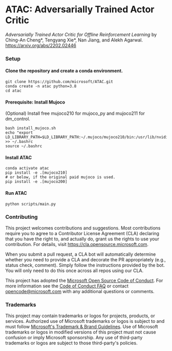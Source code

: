 # ATAC: Adversarially Trained Actor Critic
<em>Adversarially Trained Actor Critic for Offline Reinforcement Learning </em>by Ching-An Cheng*, Tengyang Xie*, Nan Jiang, and Alekh Agarwal.
<br> https://arxiv.org/abs/2202.02446

### Setup 

#### Clone the repository and create a conda environment.
```
git clone https://github.com/microsoft/ATAC.git
conda create -n atac python=3.8
cd atac
```
#### Prerequisite: Install Mujoco
(Optional) Install free mujoco210 for mujoco_py and mujoco211 for dm_control.
```
bash install_mujoco.sh
echo "export LD_LIBRARY_PATH=$LD_LIBRARY_PATH:~/.mujoco/mujoco210/bin:/usr/lib/nvidia" >> ~/.bashrc
source ~/.bashrc
```
#### Install ATAC
```
conda activate atac
pip install -e .[mujoco210]
# or below, if the original paid mujoco is used.
pip install -e .[mujoco200]
```
#### Run ATAC
```
python scripts/main.py
```

### Contributing

This project welcomes contributions and suggestions.  Most contributions require you to agree to a
Contributor License Agreement (CLA) declaring that you have the right to, and actually do, grant us
the rights to use your contribution. For details, visit https://cla.opensource.microsoft.com.

When you submit a pull request, a CLA bot will automatically determine whether you need to provide
a CLA and decorate the PR appropriately (e.g., status check, comment). Simply follow the instructions
provided by the bot. You will only need to do this once across all repos using our CLA.

This project has adopted the [Microsoft Open Source Code of Conduct](https://opensource.microsoft.com/codeofconduct/).
For more information see the [Code of Conduct FAQ](https://opensource.microsoft.com/codeofconduct/faq/) or
contact [opencode@microsoft.com](mailto:opencode@microsoft.com) with any additional questions or comments.

### Trademarks

This project may contain trademarks or logos for projects, products, or services. Authorized use of Microsoft 
trademarks or logos is subject to and must follow 
[Microsoft's Trademark & Brand Guidelines](https://www.microsoft.com/en-us/legal/intellectualproperty/trademarks/usage/general).
Use of Microsoft trademarks or logos in modified versions of this project must not cause confusion or imply Microsoft sponsorship.
Any use of third-party trademarks or logos are subject to those third-party's policies.
